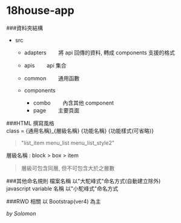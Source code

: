 # 18house-app
  
  
###資料夾結構  
+ src
    + adapters
	　　將 api 回傳的資料, 轉成 components 支援的格式  
	
    + apis
	　　api 集合
	
    + common
	　　通用函數
	+ components
    	+ combo
		　　內含其他 component
		+ page
		　　主要頁面
  
  
###HTML 撰寫風格  
class = {通用名稱}_{層級名稱} {功能名稱} {功能樣式(可省略)}  
>"list_item menu_list menu_list_style2"  

層級名稱 : block > box > item  
>層級可包含同層, 但不可包含大於之層數  
  
  
###其他命名規則
檔案名稱 以"大駝峰式"命名方式(自動建立除外)  
javascript variable 名稱 以"小駝峰式"命名方式


###RWD 相關
以 Bootstrap(ver4) 為主
  
  
   
*by Solomon*
